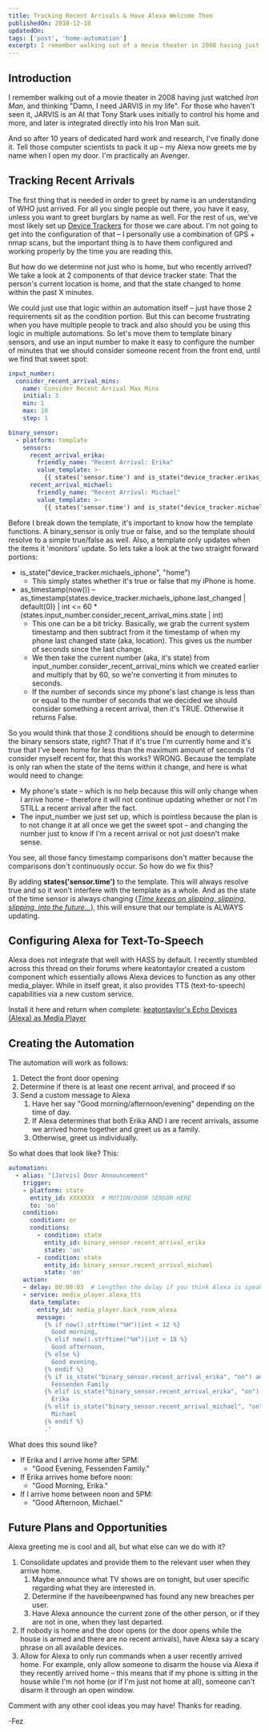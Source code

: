 ```yaml
---
title: Tracking Recent Arrivals & Have Alexa Welcome Them
publishedOn: 2018-12-18
updatedOn:
tags: ['post', 'home-automation']
excerpt: I remember walking out of a movie theater in 2008 having just watched *Iron Man*, and thinking "Damn, I need JARVIS in my life". Using Home Assistant and Alexa, I created a system to welcome people by name when they arrive home.
---
```


## Introduction

I remember walking out of a movie theater in 2008 having just watched *Iron Man*, and thinking "Damn, I need JARVIS in my life". For those who haven't seen it, JARVIS is an AI that Tony Stark uses initially to control his home and more, and later is integrated directly into his Iron Man suit.

And so after 10 years of dedicated hard work and research, I've finally done it. Tell those computer scientists to pack it up – my Alexa now greets me by name when I open my door. I'm practically an Avenger.

## Tracking Recent Arrivals

The first thing that is needed in order to greet by name is an understanding of WHO just arrived. For all you single people out there, you have it easy, unless you want to greet burglars by name as well. For the rest of us, we've most likely set up [Device Trackers](https://www.home-assistant.io/components/device_tracker/) for those we care about. I'm not going to get into the configuration of that – I personally use a combination of GPS + nmap scans, but the important thing is to have them configured and working properly by the time you are reading this.

But how do we determine not just who is home, but who recently arrived? We take a look at 2 components of that device tracker state: That the person's current location is home, and that the state changed to home within the past X minutes.

We could just use that logic within an automation itself – just have those 2 requirements sit as the condition portion. But this can become frustrating when you have multiple people to track and also should you be using this logic in multiple automations. So let's move them to template binary sensors, and use an input number to make it easy to configure the number of minutes that we should consider someone recent from the front end, until we find that sweet spot:

```yaml
input_number:
  consider_recent_arrival_mins:
    name: Consider Recent Arrival Max Mins
    initial: 3
    min: 1
    max: 10
    step: 1

binary_sensor:
  - platform: template
    sensors:
      recent_arrival_erika:
        friendly_name: "Recent Arrival: Erika"
        value_template: >-
          {{ states('sensor.time') and is_state("device_tracker.erikas_iphone", "home") and as_timestamp(now()) - as_timestamp(states.device_tracker.erikas_iphone.last_changed | default(0)) | int <= 60 * (states.input_number.consider_recent_arrival_mins.state | int) }}
      recent_arrival_michael:
        friendly_name: "Recent Arrival: Michael"
        value_template: >-
          {{ states('sensor.time') and is_state("device_tracker.michaels_iphone", "home") and as_timestamp(now()) - as_timestamp(states.device_tracker.michaels_iphone.last_changed | default(0)) | int <= 60 * (states.input_number.consider_recent_arrival_mins.state | int) }}
```

Before I break down the template, it's important to know how the template functions. A binary_sensor is only true or false, and so the template should resolve to a simple true/false as well. Also, a template only updates when the items it 'monitors' update. So lets take a look at the two straight forward portions:

- is_state("device_tracker.michaels_iphone", "home")
  - This simply states whether it's true or false that my iPhone is home.
- as_timestamp(now()) – as_timestamp(states.device_tracker.michaels_iphone.last_changed | default(0)) | int <= 60 * (states.input_number.consider_recent_arrival_mins.state | int)
  - This one can be a bit tricky. Basically, we grab the current system timestamp and then subtract from it the timestamp of when my phone last changed state (aka, location). This gives us the number of seconds since the last change.
  - We then take the current number (aka, it's state) from input_number.consider_recent_arrival_mins which we created earlier and multiply that by 60, so we're converting it from minutes to seconds.
  - If the number of seconds since my phone's last change is less than or equal to the number of seconds that we decided we should consider something a recent arrival, then it's TRUE. Otherwise it returns False.

So you would think that those 2 conditions should be enough to determine the binary sensors state, right? That if it's true I'm currently home and it's true that I've been home for less than the maximum amount of seconds I'd consider myself recent for, that this works? WRONG. Because the template is only ran when the state of the items within it change, and here is what would need to change:

- My phone's state – which is no help because this will only change when I arrive home – therefore it will not continue updating whether or not I'm STILL a recent arrival after the fact.
- The input_number we just set up, which is pointless because the plan is to not change it at all once we get the sweet spot – and changing the number just to know if I'm a recent arrival or not just doesn't make sense.

You see, all those fancy timestamp comparisons don't matter because the comparisons don't continuously occur. So how do we fix this?

By adding **states('sensor.time')** to the template. This will always resolve true and so it won't interfere with the template as a whole. And as the state of the time sensor is always changing (*[Time keeps on slipping, slipping, slipping, into the future…](https://youtu.be/c1f7eZ8cHpM?t=30)*), this will ensure that our template is ALWAYS updating.

## Configuring Alexa for Text-To-Speech

Alexa does not integrate that well with HASS by default. I recently stumbled across this thread on their forums where keatontaylor created a custom component which essentially allows Alexa devices to function as any other media_player. While in itself great, it also provides TTS (text-to-speech) capabilities via a new custom service.

Install it here and return when complete: [keatontaylor's Echo Devices (Alexa) as Media Player](https://community.home-assistant.io/t/echo-devices-alexa-as-media-player-testers-needed)

## Creating the Automation

The automation will work as follows:

1. Detect the front door opening
2. Determine if there is at least one recent arrival, and proceed if so
3. Send a custom message to Alexa
   1. Have her say "Good morning/afternoon/evening" depending on the time of day.
   2. If Alexa determines that both Erika AND I are recent arrivals, assume we arrived home together and greet us as a family.
   3. Otherwise, greet us individually.

So what does that look like? This:


```yaml
automation:
  - alias: "[Jarvis] Door Announcement"
    trigger:
    - platform: state
      entity_id: XXXXXXX  # MOTION/DOOR SENSOR HERE
      to: 'on'
    condition:
      condition: or
      conditions:
        - condition: state
          entity_id: binary_sensor.recent_arrival_erika
          state: 'on'
        - condition: state
          entity_id: binary_sensor.recent_arrival_michael
          state: 'on'
    action:
    - delay: 00:00:03  # Lengthen the delay if you think Alexa is speaking before people are fully through the door
    - service: media_player.alexa_tts
      data_template:
        entity_id: media_player.back_room_alexa
        message: '
          {% if now().strftime("%H")|int < 12 %}
            Good morning,
          {% elif now().strftime("%H")|int < 18 %}
            Good afternoon,
          {% else %}
            Good evening,
          {% endif %}
          {% if is_state("binary_sensor.recent_arrival_erika", "on") and is_state("binary_sensor.recent_arrival_michael", "on")  %}
            Fessenden Family
          {% elif is_state("binary_sensor.recent_arrival_erika", "on") %}
            Erika
          {% elif is_state("binary_sensor.recent_arrival_michael", "on") %}
            Michael
          {% endif %}
          .'
```


What does this sound like?

- If Erika and I arrive home after 5PM:
  - "Good Evening, Fessenden Family."
- If Erika arrives home before noon:
  - "Good Morning, Erika."
- If I arrive home between noon and 5PM:
  - "Good Afternoon, Michael."

## Future Plans and Opportunities

Alexa greeting me is cool and all, but what else can we do with it?

1. Consolidate updates and provide them to the relevant user when they arrive home.
   1. Maybe announce what TV shows are on tonight, but user specific regarding what they are interested in.
   2. Determine if the haveibeenpwned has found any new breaches per user.
   3. Have Alexa announce the current zone of the other person, or if they are not in one, when they last departed.
2. If nobody is home and the door opens (or the door opens while the house is armed and there are no recent arrivals), have Alexa say a scary phrase on all available devices.
3. Allow for Alexa to only run commands when a user recently arrived home. For example, only allow someone to disarm the house via Alexa if they recently arrived home – this means that if my phone is sitting in the house while I'm not home (or if I'm just not home at all), someone can't disarm it through an open window.

Comment with any other cool ideas you may have! Thanks for reading.

-Fez